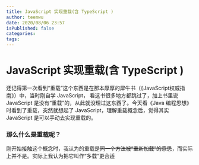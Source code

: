 ```yaml
---
title: JavaScript 实现重载(含 TypeScript )
author: teemwu
date: 2020/08/06 23:57
isPublished: false
categories:
tags:
---
```


# JavaScript 实现重载(含 TypeScript )

还记得第一次看到“重载”这个东西是在那本厚厚的犀牛书（《JavaScript权威指南》）中，当时刚自学 JavaScript， 看这书很多地方都跳过了，加上书里说 JavaScript 是没有“重载”的，从此就没理过这东西了。今天看《Java 编程思想》时看到了重载，突然就想起了 JavaScript，理解重载概念后，觉得其实 JavaScript 是可以手动去实现重载的。
### 那么什么是重载呢？
刚开始接触这个概念时，我认为的重载是~~同一个方法被“重新加载”的意思~~，而实际上并不是。实际上我认为把它叫作“多载”更合适